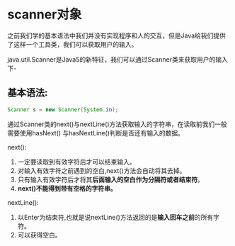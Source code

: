 # scanner对象

之前我们学的基本语法中我们并没有实现程序和人的交互，但是Java给我们提供了这样一个工具类，我们可以获取用户的输入。

java.util.Scanner是Java5的新特征，我们可以通过Scanner类来获取用户的输入 下-

## 基本语法:

```java
Scanner s = new Scanner(System.in);
```

通过Scanner类的next()与nextLine()方法获取输入的字符串，在读取前我们一般需要使用hasNext() 与hasNextLine()判断是否还有输入的数据。

next():

1. 一定要读取到有效字符后才可以结束输入。
2. 对输入有效字符之前遇到的空白,next()方法会自动将其去掉。
3. 只有输入有效字符后才将其**后面输入的空白作为分隔符或者结束符**。
4. **next()不能得到带有空格的字符串。**

nextLine():

1. 以Enter为结束符,也就是说nextLine()方法返回的是**输入回车之前**的所有字符。
2. 可以获得空白。